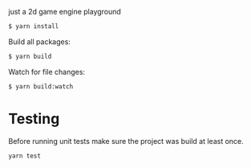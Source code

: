 just a 2d game engine playground

```bash
$ yarn install
```

Build all packages:

```bash
$ yarn build
```

Watch for file changes: 

```bash
$ yarn build:watch
```

# Testing

Before running unit tests make sure the project was build at least once.

```bash
yarn test
```
